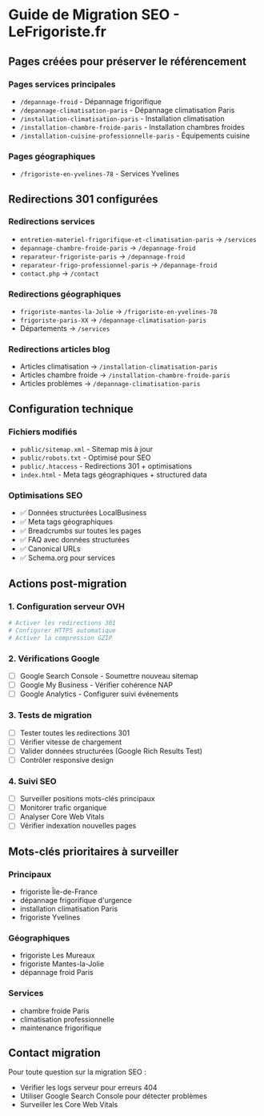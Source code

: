 
# Guide de Migration SEO - LeFrigoriste.fr

## Pages créées pour préserver le référencement

### Pages services principales
- `/depannage-froid` - Dépannage frigorifique
- `/depannage-climatisation-paris` - Dépannage climatisation Paris
- `/installation-climatisation-paris` - Installation climatisation
- `/installation-chambre-froide-paris` - Installation chambres froides
- `/installation-cuisine-professionnelle-paris` - Équipements cuisine

### Pages géographiques
- `/frigoriste-en-yvelines-78` - Services Yvelines

## Redirections 301 configurées

### Redirections services
- `entretien-materiel-frigorifique-et-climatisation-paris` → `/services`
- `depannage-chambre-froide-paris` → `/depannage-froid`
- `reparateur-frigoriste-paris` → `/depannage-froid`
- `reparateur-frigo-professionnel-paris` → `/depannage-froid`
- `contact.php` → `/contact`

### Redirections géographiques
- `frigoriste-mantes-la-Jolie` → `/frigoriste-en-yvelines-78`
- `frigoriste-paris-XX` → `/depannage-climatisation-paris`
- Départements → `/services`

### Redirections articles blog
- Articles climatisation → `/installation-climatisation-paris`
- Articles chambre froide → `/installation-chambre-froide-paris`
- Articles problèmes → `/depannage-climatisation-paris`

## Configuration technique

### Fichiers modifiés
- `public/sitemap.xml` - Sitemap mis à jour
- `public/robots.txt` - Optimisé pour SEO
- `public/.htaccess` - Redirections 301 + optimisations
- `index.html` - Meta tags géographiques + structured data

### Optimisations SEO
- ✅ Données structurées LocalBusiness
- ✅ Meta tags géographiques
- ✅ Breadcrumbs sur toutes les pages
- ✅ FAQ avec données structurées
- ✅ Canonical URLs
- ✅ Schema.org pour services

## Actions post-migration

### 1. Configuration serveur OVH
```apache
# Activer les redirections 301
# Configurer HTTPS automatique
# Activer la compression GZIP
```

### 2. Vérifications Google
- [ ] Google Search Console - Soumettre nouveau sitemap
- [ ] Google My Business - Vérifier cohérence NAP
- [ ] Google Analytics - Configurer suivi événements

### 3. Tests de migration
- [ ] Tester toutes les redirections 301
- [ ] Vérifier vitesse de chargement
- [ ] Valider données structurées (Google Rich Results Test)
- [ ] Contrôler responsive design

### 4. Suivi SEO
- [ ] Surveiller positions mots-clés principaux
- [ ] Monitorer trafic organique
- [ ] Analyser Core Web Vitals
- [ ] Vérifier indexation nouvelles pages

## Mots-clés prioritaires à surveiller

### Principaux
- frigoriste Île-de-France
- dépannage frigorifique d'urgence
- installation climatisation Paris
- frigoriste Yvelines

### Géographiques
- frigoriste Les Mureaux
- frigoriste Mantes-la-Jolie
- dépannage froid Paris

### Services
- chambre froide Paris
- climatisation professionnelle
- maintenance frigorifique

## Contact migration
Pour toute question sur la migration SEO :
- Vérifier les logs serveur pour erreurs 404
- Utiliser Google Search Console pour détecter problèmes
- Surveiller les Core Web Vitals
```
